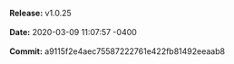 **Release:** 
v1.0.25
<br><br>**Date:** 
2020-03-09 11:07:57 -0400
<br><br>**Commit:** 
a9115f2e4aec75587222761e422fb81492eeaab8
